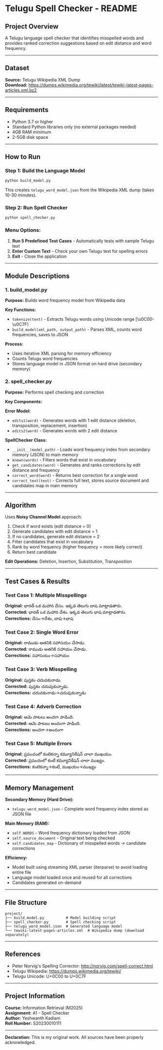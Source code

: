 # Telugu Spell Checker - README

## Project Overview
A Telugu language spell checker that identifies misspelled words and provides ranked correction suggestions based on edit distance and word frequency.

---

## Dataset
**Source:** Telugu Wikipedia XML Dump  
**Download:** https://dumps.wikimedia.org/tewiki/latest/tewiki-latest-pages-articles.xml.bz2

---

## Requirements
- Python 3.7 or higher
- Standard Python libraries only (no external packages needed)
- 4GB RAM minimum
- 2-5GB disk space

---

## How to Run

### Step 1: Build the Language Model
```bash
python build_model.py
```
This creates `telugu_word_model.json` from the Wikipedia XML dump (takes 10-30 minutes).

### Step 2: Run Spell Checker
```bash
python spell_checker.py
```

### Menu Options:
1. **Run 5 Predefined Test Cases** - Automatically tests with sample Telugu text
2. **Enter Custom Text** - Check your own Telugu text for spelling errors
3. **Exit** - Close the application

---

## Module Descriptions

### 1. build_model.py
**Purpose:** Builds word frequency model from Wikipedia data

**Key Functions:**
- `tokenize(text)` - Extracts Telugu words using Unicode range [\u0C00-\u0C7F]
- `build_model(xml_path, output_path)` - Parses XML, counts word frequencies, saves to JSON

**Process:**
- Uses iterative XML parsing for memory efficiency
- Counts Telugu word frequencies
- Stores language model in JSON format on hard drive (secondary memory)

### 2. spell_checker.py
**Purpose:** Performs spell checking and correction

**Key Components:**

**Error Model:**
- `edits1(word)` - Generates words with 1 edit distance (deletion, transposition, replacement, insertion)
- `edits2(word)` - Generates words with 2 edit distance

**SpellChecker Class:**
- `__init__(model_path)` - Loads word frequency index from secondary memory (JSON) to main memory
- `known(words)` - Filters words that exist in vocabulary
- `get_candidates(word)` - Generates and ranks corrections by edit distance and frequency
- `correct_word(word)` - Returns best correction for a single word
- `correct_text(text)` - Corrects full text, stores source document and candidates map in main memory

---

## Algorithm

Uses **Noisy Channel Model** approach:
1. Check if word exists (edit distance = 0)
2. Generate candidates with edit distance = 1
3. If no candidates, generate edit distance = 2
4. Filter candidates that exist in vocabulary
5. Rank by word frequency (higher frequency = more likely correct)
6. Return best candidate

**Edit Operations:** Deletion, Insertion, Substitution, Transposition

---

## Test Cases & Results

### Test Case 1: Multiple Misspellings
**Original:** భారత్ ఒక మహాన దేసం. ఇక్కడ తెలుగు బాష మాట్లాడతారు.  
**Corrected:** భారత్ ఒక మహాన దేశం. ఇక్కడ తెలుగు భాష మాట్లాడతారు.  
**Corrections:** దేసం→దేశం, బాష→భాష

### Test Case 2: Single Word Error
**Original:** రాముడు అతనికి సహాసయం చేసాడు.  
**Corrected:** రాముడు అతనికి సహాయం చేసాడు.  
**Corrections:** సహాసయం→సహాయం

### Test Case 3: Verb Misspelling
**Original:** పుస్తకం చదువకునాడు.  
**Corrected:** పుస్తకం చదువుకున్నాడు.  
**Corrections:** చదువకునాడు→చదువుకున్నాడు

### Test Case 4: Adverb Correction
**Original:** ఆమె పాటలు అందగా పాడింది.  
**Corrected:** ఆమె పాటలు అందంగా పాడింది.  
**Corrections:** అందగా→అందంగా

### Test Case 5: Multiple Errors
**Original:** ప్రపంచంలో కంటెకన్నా కమ్యూనికేషన్ చాలా ముఖయం.  
**Corrected:** ప్రపంచంలో కంటే కమ్యూనికేషన్ చాలా ముఖ్యం.  
**Corrections:** కంటెకన్నా→కంటే, ముఖయం→ముఖ్యం

---

## Memory Management

**Secondary Memory (Hard Drive):**
- `telugu_word_model.json` - Complete word frequency index stored as JSON file

**Main Memory (RAM):**
- `self.WORDS` - Word frequency dictionary loaded from JSON
- `self.source_document` - Original text being checked
- `self.candidates_map` - Dictionary of misspelled words → candidate corrections

**Efficiency:**
- Model built using streaming XML parser (iterparse) to avoid loading entire file
- Language model loaded once and reused for all corrections
- Candidates generated on-demand

---

## File Structure
```
project/
├── build_model.py          # Model building script
├── spell_checker.py        # Spell checking script
├── telugu_word_model.json  # Generated language model
└── tewiki-latest-pages-articles.xml  # Wikipedia dump (download separately)
```

---

## References
- Peter Norvig's Spelling Corrector: http://norvig.com/spell-correct.html
- Telugu Wikipedia: https://dumps.wikimedia.org/tewiki/
- Telugu Unicode: U+0C00 to U+0C7F

---

## Project Information
**Course:** Information Retrieval (M2025)  
**Assignment:** A1 - Spell Checker  
**Author:** Yeshwanth Kadiam  
**Roll Number:** S20230010111  

---

**Declaration:** This is my original work. All sources have been properly acknowledged.
